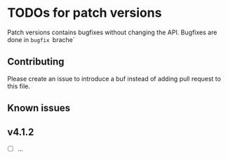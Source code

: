 # TODOs for patch versions
Patch versions contains bugfixes without changing the API.
Bugfixes are done in `bugfix `brache`

## Contributing
Please create an issue to introduce a buf instead of adding pull request to this file.

## Known issues

## v4.1.2
- [ ] ...
